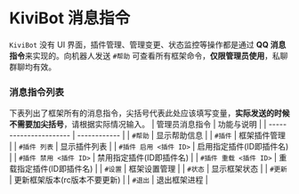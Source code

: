 # KiviBot 消息指令

`KiviBot` 没有 UI 界面，插件管理、管理变更、状态监控等操作都是通过 **QQ 消息指令**来实现的。向机器人发送 `#帮助` 可查看所有框架命令，**仅限管理员使用**，私聊群聊均有效。

### 消息指令列表

下表列出了框架所有的消息指令，尖括号代表此处应该填写变量，**实际发送的时候不需要加尖括号**，请根据实际情况输入。
| 管理员消息指令         | 功能与说明   |
| ---------------------- | ------------ |
| `#帮助`                | 显示帮助信息 |
| `#插件`                | 框架插件管理 |
| `#插件 列表`           | 显示插件列表 |
| `#插件 启用 <插件 ID>` | 启用指定插件(ID即插件名) |
| `#插件 禁用 <插件 ID>` | 禁用指定插件(ID即插件名) |
| `#插件 重载 <插件 ID>` | 重载指定插件(ID即插件名) |
| `#设置`                | 框架设置管理 |
| `#状态`                | 显示框架状态 |
| `#更新`                | 更新框架版本(rc版本不要更新) |
| `#退出`                | 退出框架进程 |